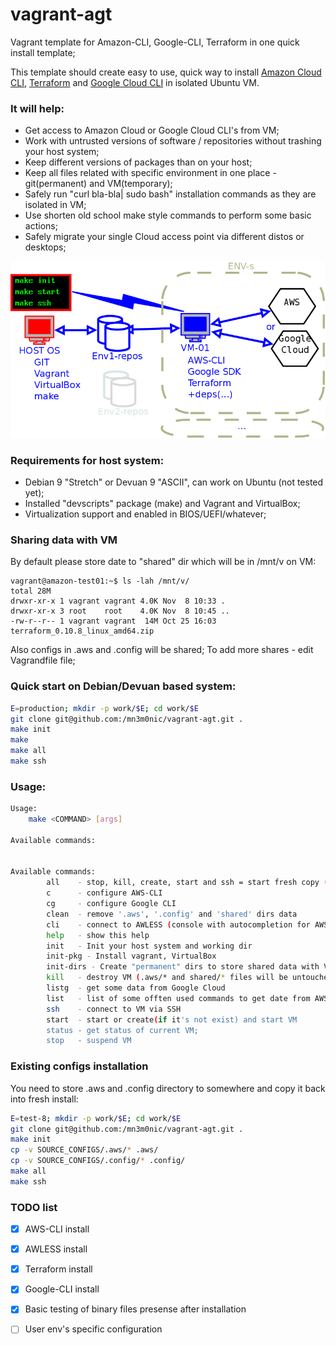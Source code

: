 # vagrant-agt

Vagrant template for Amazon-CLI, Google-CLI, Terraform in one quick install template;

This template should create easy to use, quick way to install [Amazon Cloud CLI](https://aws.amazon.com/cli/), 
[Terraform](https://www.terraform.io/) and [Google Cloud CLI](https://cloud.google.com/pubsub/docs/quickstart-cli) in isolated Ubuntu VM.

### It will help:
- Get access to Amazon Cloud or Google Cloud CLI's from VM;
- Work with untrusted versions of software / repositories without trashing your host system;
- Keep different versions of packages than on your host;
- Keep all files related with specific environment in one place - git(permanent) and VM(temporary);
- Safely run "curl bla-bla| sudo bash" installation commands as they are isolated in VM;
- Use shorten old school make style commands to perform some basic actions;
- Safely migrate your single Cloud access point via different distos or desktops;

![](https://raw.githubusercontent.com/mn3m0nic/vagrant-agt/master/docs/vis.png)

### Requirements for host system:

- Debian 9 "Stretch" or Devuan 9 "ASCII", can work on Ubuntu (not tested yet);
- Installed "devscripts" package (make) and Vagrant and VirtualBox;
- Virtualization support and enabled in BIOS/UEFI/whatever;

### Sharing data with VM

By default please store date to "shared" dir which will be in /mnt/v on VM:

```
vagrant@amazon-test01:~$ ls -lah /mnt/v/
total 28M
drwxr-xr-x 1 vagrant vagrant 4.0K Nov  8 10:33 .
drwxr-xr-x 3 root    root    4.0K Nov  8 10:45 ..
-rw-r--r-- 1 vagrant vagrant  14M Oct 25 16:03 terraform_0.10.8_linux_amd64.zip

```

Also configs in .aws and .config will be shared;
To add more shares - edit Vagrandfile file;

### Quick start on Debian/Devuan based system:

```bash
E=production; mkdir -p work/$E; cd work/$E
git clone git@github.com:/mn3m0nic/vagrant-agt.git .
make init
make
make all
make ssh
```

### Usage:

```bash
Usage:
	make <COMMAND> [args]

Available commands:


Available commands:
        all    - stop, kill, create, start and ssh = start fresh copy (no configure)
        c      - configure AWS-CLI 
        cg     - configure Google CLI 
        clean  - remove '.aws', '.config' and 'shared' dirs data
        cli    - connect to AWLESS (console with autocompletion for AWS) 
        help   - show this help
        init   - Init your host system and working dir
        init-pkg - Install vagrant, VirtualBox 
        init-dirs - Create "permanent" dirs to store shared data with VM
        kill   - destroy VM (.aws/* and shared/* files will be untouched)
        listg  - get some data from Google Cloud 
        list   - list of some offten used commands to get date from AWS 
        ssh    - connect to VM via SSH 
        start  - start or create(if it's not exist) and start VM 
        status - get status of current VM;
        stop   - suspend VM
```


### Existing configs installation

You need to store .aws and .config directory to somewhere and copy it back into fresh install:

```bash
E=test-8; mkdir -p work/$E; cd work/$E
git clone git@github.com:/mn3m0nic/vagrant-agt.git .
make init
cp -v SOURCE_CONFIGS/.aws/* .aws/
cp -v SOURCE_CONFIGS/.config/* .config/
make all
make ssh
```

### TODO list

- [X] AWS-CLI install
- [X] AWLESS install
- [X] Terraform install
- [X] Google-CLI install
- [X] Basic testing of binary files presense after installation
- [ ] User env's specific configuration


